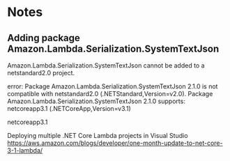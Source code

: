 # Notes

## Adding package Amazon.Lambda.Serialization.SystemTextJson

Amazon.Lambda.Serialization.SystemTextJson cannot be added to a netstandard2.0 project.

error: 
    Package Amazon.Lambda.Serialization.SystemTextJson 2.1.0 is not compatible with netstandard2.0 (.NETStandard,Version=v2.0). Package Amazon.Lambda.Serialization.SystemTextJson 2.1.0 supports: netcoreapp3.1 (.NETCoreApp,Version=v3.1)

netcoreapp3.1



Deploying multiple .NET Core Lambda projects in Visual Studio
https://aws.amazon.com/blogs/developer/one-month-update-to-net-core-3-1-lambda/

